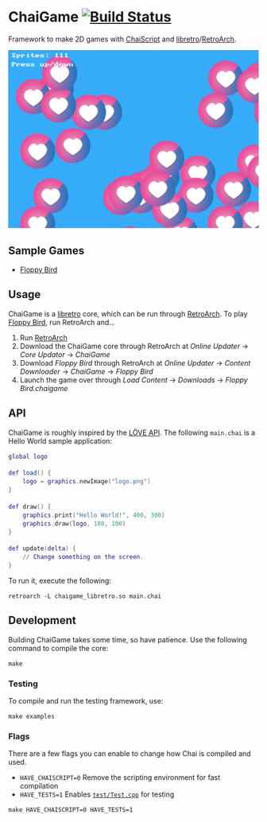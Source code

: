 # ChaiGame [![Build Status](https://travis-ci.org/RobLoach/ChaiGame.svg?branch=master)](https://travis-ci.org/RobLoach/ChaiGame)

Framework to make 2D games with [ChaiScript](http://chaiscript.com/) and [libretro](https://www.libretro.com)/[RetroArch](http://retroarch.com).

![ChaiGame Benchmark Screenshot](examples/benchmark/screenshot.png)

## Sample Games

- [Floppy Bird](https://github.com/RobLoach/ChaiGame-FloppyBird)

## Usage

ChaiGame is a [libretro](https://www.libretro.com/) core, which can be run through [RetroArch](http://retroarch.com/). To play [Floppy Bird](https://github.com/RobLoach/ChaiGame-FloppyBird), run RetroArch and...

1. Run [RetroArch](http://retroarch.com/)
2. Download the ChaiGame core through RetroArch at *Online Updater* → *Core Updator* → *ChaiGame*
3. Download *Floppy Bird* through RetroArch at *Online Updater* → *Content Downloader* → *ChaiGame* → *Floppy Bird*
4. Launch the game over through *Load Content* → *Downloads* → *Floppy Bird.chaigame*

## API

ChaiGame is roughly inspired by the [LÖVE API](https://love2d.org/wiki/Main_Page). The following `main.chai` is a Hello World sample application:

``` lua
global logo

def load() {
	logo = graphics.newImage("logo.png")
}

def draw() {
    graphics.print("Hello World!", 400, 300)
    graphics.draw(logo, 100, 100)
}

def update(delta) {
	// Change something on the screen.
}
```

To run it, execute the following:

```
retroarch -L chaigame_libretro.so main.chai
```

## Development

Building ChaiGame takes some time, so have patience. Use the following command to compile the core:

```
make
```

### Testing

To compile and run the testing framework, use:

```
make examples
```

### Flags

There are a few flags you can enable to change how Chai is compiled and used.

- `HAVE_CHAISCRIPT=0` Remove the scripting environment for fast compilation
- `HAVE_TESTS=1` Enables [`test/Test.cpp`](Test.cpp) for testing

```
make HAVE_CHAISCRIPT=0 HAVE_TESTS=1
```
